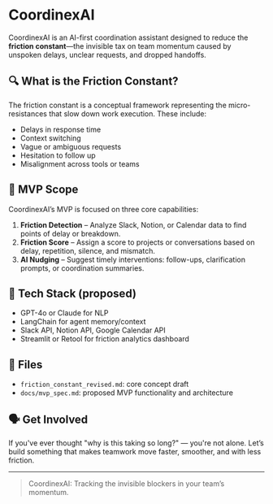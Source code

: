 # CoordinexAI

CoordinexAI is an AI-first coordination assistant designed to reduce the **friction constant**—the invisible tax on team momentum caused by unspoken delays, unclear requests, and dropped handoffs.

## 🔍 What is the Friction Constant?

The friction constant is a conceptual framework representing the micro-resistances that slow down work execution. These include:
- Delays in response time
- Context switching
- Vague or ambiguous requests
- Hesitation to follow up
- Misalignment across tools or teams

## 🚀 MVP Scope

CoordinexAI’s MVP is focused on three core capabilities:
1. **Friction Detection** – Analyze Slack, Notion, or Calendar data to find points of delay or breakdown.
2. **Friction Score** – Assign a score to projects or conversations based on delay, repetition, silence, and mismatch.
3. **AI Nudging** – Suggest timely interventions: follow-ups, clarification prompts, or coordination summaries.

## 🧠 Tech Stack (proposed)

- GPT-4o or Claude for NLP
- LangChain for agent memory/context
- Slack API, Notion API, Google Calendar API
- Streamlit or Retool for friction analytics dashboard

## 📂 Files

- `friction_constant_revised.md`: core concept draft
- `docs/mvp_spec.md`: proposed MVP functionality and architecture

## 🗣️ Get Involved

If you've ever thought "why is this taking so long?" — you're not alone. Let’s build something that makes teamwork move faster, smoother, and with less friction.

---

> CoordinexAI: Tracking the invisible blockers in your team’s momentum.

